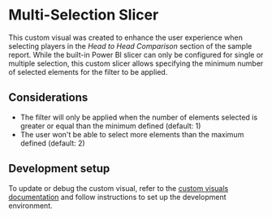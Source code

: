 # Multi-Selection Slicer
This custom visual was created to enhance the user experience when selecting players in the _Head to Head Comparison_ section of the sample report. While the built-in Power BI slicer can only be configured for single or multiple selection, this custom slicer allows specifying the minimum number of selected elements for the filter to be applied.

## Considerations
 - The filter will only be applied when the number of elements selected is greater or equal than the minimum defined (default: 1)
 - The user won't be able to select more elements than the maximum defined (default: 2)

## Development setup
To update or debug the custom visual, refer to the [custom visuals documentation](../README.md) and follow instructions to set up the development environment.